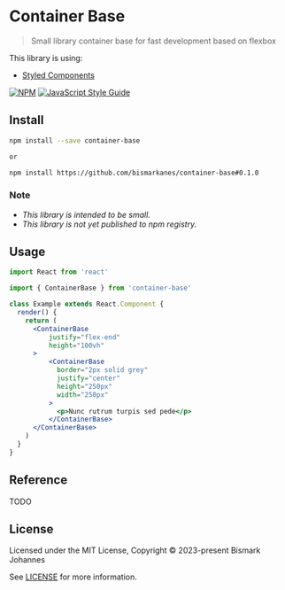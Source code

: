 # Container Base

> Small library container base for fast development based on flexbox

This library is using:
  * [Styled Components](https://styled-components.com/)

[![NPM](https://img.shields.io/npm/v/container-base.svg)](https://www.npmjs.com/package/container-base) [![JavaScript Style Guide](https://img.shields.io/badge/code_style-standard-brightgreen.svg)](https://standardjs.com)

## Install

```bash
npm install --save container-base

or

npm install https://github.com/bismarkanes/container-base#0.1.0
```

### Note
* *This library is intended to be small.*
* *This library is not yet published to npm registry.*
	

## Usage

```jsx
import React from 'react'

import { ContainerBase } from 'container-base'

class Example extends React.Component {
  render() {
    return (
      <ContainerBase 
	      justify="flex-end"
          height="100vh"
	  >
          <ContainerBase
            border="2px solid grey"
            justify="center"
            height="250px"
            width="250px"
          >
            <p>Nunc rutrum turpis sed pede</p>
          </ContainerBase>
      </ContainerBase>
    )
  }
}
```

## Reference
TODO

## License

Licensed under the MIT License, Copyright © 2023-present Bismark Johannes

See [LICENSE](./LICENSE) for more information.
